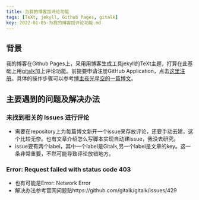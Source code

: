```yaml
---
title: 为我的博客加评论功能
tags: [TeXt, jekyll, Github Pages, gitalk] 
key: 2022-01-05-为我的博客加评论功能.md
---
```

## 背景
我的博客在Github Pages上，采用用博客生成工具jekyll的TeXt主题，打算在此基础上用[gitalk](https://github.com/gitalk/gitalk)加上评论功能。前提要申请注册GitHub Application，点击[这里注册](https://github.com/settings/applications/new)。具体的操作步骤可以参考[博主夜光星空的一篇博文](https://www.cnblogs.com/lucas27/p/14723040.html)。
## 主要遇到的问题及解决办法
### 未找到相关的 Issues 进行评论
- 需要在repository上为每篇博文新开一个issue来存放评论，还要手动去建，这个比较无奈。也有文章介绍怎么写脚本实现自动建issue，我没去研究。
- issue要有两个label，其中一个label是Gitalk,另一个label是文章的key。这一条非常重要，不然可能导致评论放错地方。

### Error: Request failed with status code 403
- 也有可能是Error: Network Error
- 解决办法参考官网问题贴https://github.com/gitalk/gitalk/issues/429

